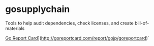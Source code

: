 # gosupplychain
Tools to help audit dependencies, check licenses, and create bill-of-materials

[Go Report Card](http://goreportcard.com/badge/gojp/goreportcard)](http://goreportcard.com/report/gojp/goreportcard)`
